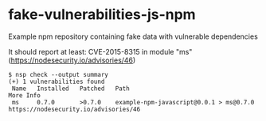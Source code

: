 # fake-vulnerabilities-js-npm

Example npm repository containing fake data with vulnerable dependencies

It should report at least:
 CVE-2015-8315 in module "ms" (https://nodesecurity.io/advisories/46)

    $ nsp check --output summary
    (+) 1 vulnerabilities found
     Name   Installed   Patched   Path                                      More Info
     ms     0.7.0       >0.7.0    example-npm-javascript@0.0.1 > ms@0.7.0   https://nodesecurity.io/advisories/46
